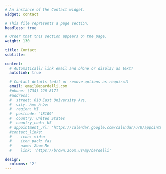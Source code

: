 ```yaml
---
# An instance of the Contact widget.
widget: contact

# This file represents a page section.
headless: true

# Order that this section appears on the page.
weight: 130

title: Contact
subtitle:

content:
  # Automatically link email and phone or display as text?
  autolink: true

  # Contact details (edit or remove options as required)
  email: email@ebardelli.com
  #phone: (734) 926-8171
  #address:
  #  street: 610 East University Ave.
  #  city: Ann Arbor
  #  region: MI
  #  postcode: '48109'
  #  country: United States
  #  country_code: US
  # appointment_url: 'https://calendar.google.com/calendar/u/0/appointments/schedules/AcZssZ3RirtC3YQotFKfU2OBZQpcAAIeQkg8sl5QW8_ojwn3F-CBixRV5f2DU3LLHmNs4v2_ubT_QJts'
  #contact_links:
  #  - icon: video
  #    icon_pack: fas
  #    name: Zoom Me
  #    link: 'https://brown.zoom.us/my/bardelli'

design:
  columns: '2'
---
```

